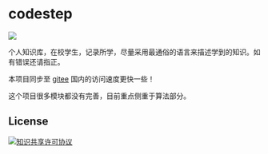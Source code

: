 # codestep
[![](https://img.shields.io/github/stars/weijiew/codestep?color=%238e44ad&label=github&logoColor=%236c5ce7&style=social)](https://github.com/weijiew/codestep)
     
个人知识库，在校学生，记录所学，尽量采用最通俗的语言来描述学到的知识。如有错误还请指正。

本项目同步至 [gitee](https://weijiew.gitee.io/codestep/#/) 国内的访问速度更快一些！

这个项目很多模块都没有完善，目前重点侧重于算法部分。

## License
<a rel="license" href="http://creativecommons.org/licenses/by-nc-sa/4.0/"><img alt="知识共享许可协议" style="border-width:0" src="https://i.creativecommons.org/l/by-nc-sa/4.0/88x31.png" /></a>
